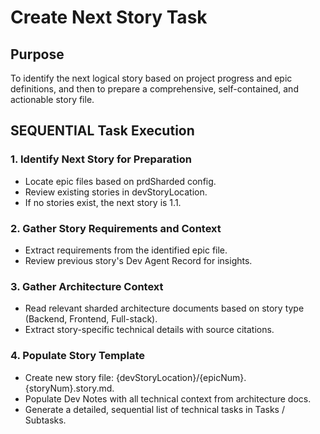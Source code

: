 # Create Next Story Task

## Purpose
To identify the next logical story based on project progress and epic definitions, and then to prepare a comprehensive, self-contained, and actionable story file.

## SEQUENTIAL Task Execution

### 1. Identify Next Story for Preparation
- Locate epic files based on prdSharded config.
- Review existing stories in devStoryLocation.
- If no stories exist, the next story is 1.1.

### 2. Gather Story Requirements and Context
- Extract requirements from the identified epic file.
- Review previous story's Dev Agent Record for insights.

### 3. Gather Architecture Context
- Read relevant sharded architecture documents based on story type (Backend, Frontend, Full-stack).
- Extract story-specific technical details with source citations.

### 4. Populate Story Template
- Create new story file: {devStoryLocation}/{epicNum}.{storyNum}.story.md.
- Populate Dev Notes with all technical context from architecture docs.
- Generate a detailed, sequential list of technical tasks in Tasks / Subtasks.

